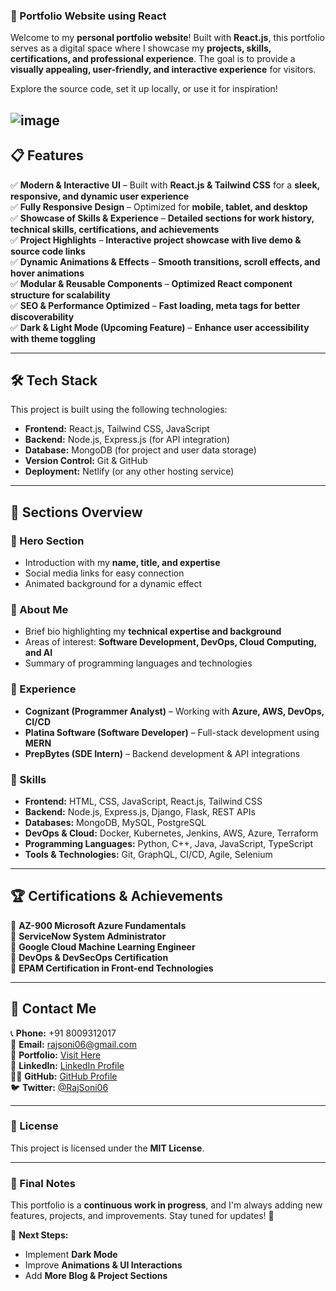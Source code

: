 ### **🚀 Portfolio Website using React**
Welcome to my **personal portfolio website**! Built with **React.js**, this portfolio serves as a digital space where I showcase my **projects, skills, certifications, and professional experience**. The goal is to provide a **visually appealing, user-friendly, and interactive experience** for visitors.

Explore the source code, set it up locally, or use it for inspiration!  

![image](https://github.com/user-attachments/assets/b794291e-ed80-483b-a90f-0714d8e6b63f)
---

## **📋 Features**
✅ **Modern & Interactive UI** – Built with **React.js & Tailwind CSS** for a **sleek, responsive, and dynamic user experience**  
✅ **Fully Responsive Design** – Optimized for **mobile, tablet, and desktop**  
✅ **Showcase of Skills & Experience** – **Detailed sections for work history, technical skills, certifications, and achievements**  
✅ **Project Highlights** – **Interactive project showcase with live demo & source code links**  
✅ **Dynamic Animations & Effects** – **Smooth transitions, scroll effects, and hover animations**  
✅ **Modular & Reusable Components** – **Optimized React component structure for scalability**  
✅ **SEO & Performance Optimized** – **Fast loading, meta tags for better discoverability**  
✅ **Dark & Light Mode (Upcoming Feature)** – **Enhance user accessibility with theme toggling**  

---

## **🛠 Tech Stack**
This project is built using the following technologies:  

- **Frontend:** React.js, Tailwind CSS, JavaScript  
- **Backend:** Node.js, Express.js (for API integration)  
- **Database:** MongoDB (for project and user data storage)  
- **Version Control:** Git & GitHub  
- **Deployment:** Netlify (or any other hosting service)  

---

## **📂 Sections Overview**
### **🔹 Hero Section**
- Introduction with my **name, title, and expertise**  
- Social media links for easy connection  
- Animated background for a dynamic effect  

### **🔹 About Me**
- Brief bio highlighting my **technical expertise and background**  
- Areas of interest: **Software Development, DevOps, Cloud Computing, and AI**  
- Summary of programming languages and technologies  

### **🔹 Experience**
- **Cognizant (Programmer Analyst)** – Working with **Azure, AWS, DevOps, CI/CD**  
- **Platina Software (Software Developer)** – Full-stack development using **MERN**  
- **PrepBytes (SDE Intern)** – Backend development & API integrations  

### **🔹 Skills**
- **Frontend:** HTML, CSS, JavaScript, React.js, Tailwind CSS  
- **Backend:** Node.js, Express.js, Django, Flask, REST APIs  
- **Databases:** MongoDB, MySQL, PostgreSQL  
- **DevOps & Cloud:** Docker, Kubernetes, Jenkins, AWS, Azure, Terraform  
- **Programming Languages:** Python, C++, Java, JavaScript, TypeScript  
- **Tools & Technologies:** Git, GraphQL, CI/CD, Agile, Selenium  

---

## **🏆 Certifications & Achievements**
📜 **AZ-900 Microsoft Azure Fundamentals**  
📜 **ServiceNow System Administrator**  
📜 **Google Cloud Machine Learning Engineer**  
📜 **DevOps & DevSecOps Certification**  
📜 **EPAM Certification in Front-end Technologies**  

---

## **📨 Contact Me**
📞 **Phone:** +91 8009312017  
📧 **Email:** rajsoni06@gmail.com  
🔗 **Portfolio:** [Visit Here](https://raj-anand-portfolio.netlify.app/)  
💼 **LinkedIn:** [LinkedIn Profile](https://www.linkedin.com/in/raj-anand-soni-037541212/)  
👨‍💻 **GitHub:** [GitHub Profile](https://github.com/rajsoni06)  
🐦 **Twitter:** [@RajSoni06](https://x.com/LuckySonicosmos?t=iSMyycj4wQEjl4s98sHHnQ&s=09)  

---

### **📝 License**
This project is licensed under the **MIT License**.  

---

### **📌 Final Notes**
This portfolio is a **continuous work in progress**, and I'm always adding new features, projects, and improvements. Stay tuned for updates! 🚀  

🔹 **Next Steps:**  
- Implement **Dark Mode**  
- Improve **Animations & UI Interactions**  
- Add **More Blog & Project Sections**  
